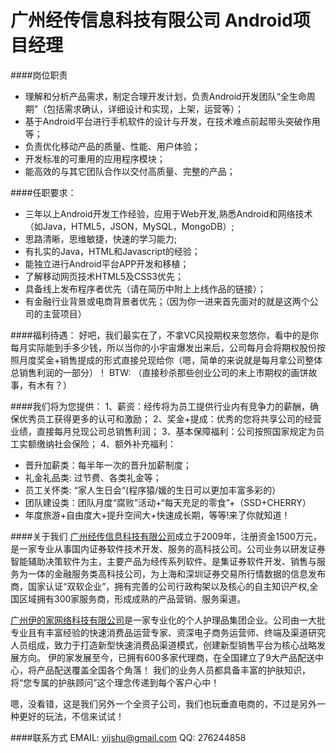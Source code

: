广州经传信息科技有限公司 Android项目经理
==========  
####岗位职责
* 理解和分析产品需求，制定合理开发计划，负责Android开发团队“全生命周期”（包括需求确认，详细设计和实现，上架，运营等）；
* 基于Android平台进行手机软件的设计与开发，在技术难点前起带头突破作用等；
* 负责优化移动产品的质量、性能、用户体验；
* 开发标准的可重用的应用程序模块；
* 能高效的与其它团队合作以交付高质量、完整的产品；

 
####任职要求：
* 三年以上Android开发工作经验，应用于Web开发,熟悉Android和网络技术（如Java，HTML5，JSON，MySQL，MongoDB）;
* 思路清晰，思维敏捷，快速的学习能力; 
* 有扎实的Java，HTML和Javascript的经验；
* 能独立进行Android平台APP开发和移植；
* 了解移动网页技术HTML5及CSS3优先；
* 具备线上发布程序者优先（请在简历中附上上线作品的链接）；
* 有金融行业背景或电商背景者优先；（因为你一进来首先面对的就是这两个公司的主营项目）

 

####福利待遇：
好吧，我们最实在了，不拿VC风投期权来忽悠你，看中的是你每月实际能到手多少钱，所以当你的小宇宙爆发出来后，公司每月会将期权股份按照月度奖金+销售提成的形式直接兑现给你（嗯，简单的来说就是每月拿公司整体总销售利润的一部分）！
BTW: （直接秒杀那些创业公司的未上市期权的画饼故事，有木有？）

 

####我们将为您提供：
1、薪资：经传将为员工提供行业内有竞争力的薪酬，确保优秀员工获得更多的认可和激励；
2、奖金+提成：优秀的您将共享公司的经营业绩，直接每月兑现公司总销售利润；
3、基本保障福利：公司按照国家规定为员工实额缴纳社会保险；
4、额外补充福利：

* 晋升加薪类：每半年一次的晋升加薪制度；
* 礼金礼品类: 过节费、各类礼金等；
* 员工关怀类: “家人生日会“(程序猿/媛的生日可以更加丰富多彩的）
* 团队建设类：团队月度“腐败”活动+“每天充足的零食”+（SSD+CHERRY）
* 年度旅游+自由度大+提升空间大+快速成长期，等等!来了你就知道！

####关于我们
[广州经传信息科技有限公司](http://www.jingzhuan.cn)成立于2009年，注册资金1500万元，是一家专业从事国内证券软件技术开发、服务的高科技公司。公司业务以研发证券智能辅助决策软件为主，主要产品为经传系列软件。是集证券软件开发、销售与服务为一体的金融服务类高科技公司，为上海和深圳证券交易所行情数据的信息发布商，国家认证“双软企业”，拥有完善的公司行政构架以及核心的自主知识产权,全国区域拥有300家服务商，形成成熟的产品营销、服务渠道。

[广州伊的家网络科技有限公司](http://www.yidejia.com)是一家专业化的个人护理品集团企业。公司由一大批专业且有丰富经验的快速消费品运营专家、资深电子商务运营师、终端及渠道研究人员组成，致力于打造新型快速消费品渠道模式，创建新型销售平台为核心战略发展方向。
伊的家发展至今，已拥有600多家代理商，在全国建立了9大产品配送中心，将产品配送覆盖全国各个角落！
我们的业务人员都具备丰富的护肤知识，将“您专属的护肤顾问”这个理念传递到每个客户心中！

嗯，没看错，这是我们另外一个全资子公司，我们也玩垂直电商的，不过是另外一种更好的玩法，不信来试试！


####联系方式
EMAIL: [yijshu@gmail.com](mailto:yijshu@gmail.com)
QQ:    276244858
